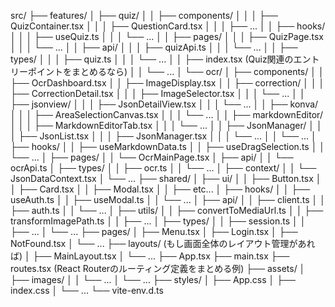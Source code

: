 src/
├── features/
│   ├── quiz/
│   │   ├── components/
│   │   │   ├── QuizContainer.tsx
│   │   │   ├── QuestionCard.tsx
│   │   │   ├── ...
│   │   ├── hooks/
│   │   │   ├── useQuiz.ts
│   │   │   └── ...
│   │   ├── pages/
│   │   │   ├── QuizPage.tsx
│   │   │   └── ...
│   │   ├── api/
│   │   │   ├── quizApi.ts
│   │   │   └── ...
│   │   ├── types/
│   │   │   ├── quiz.ts
│   │   │   └── ...
│   │   ├── index.tsx   (Quiz関連のエントリーポイントをまとめるなら)
│   │   └── ...
│   └── ocr/
│       ├── components/
│       │   ├── OcrDashboard.tsx
│       │   ├── ImageDisplay.tsx
│       │   ├── correction/
│       │   │   ├── CorrectionDetail.tsx
│       │   │   ├── ImageSelector.tsx
│       │   │   └── ...
│       │   ├── jsonview/
│       │   │   ├── JsonDetailView.tsx
│       │   │   └── ...
│       │   ├── konva/
│       │   │   ├── AreaSelectionCanvas.tsx
│       │   │   └── ...
│       │   ├── markdownEditor/
│       │   │   ├── MarkdownEditorTab.tsx
│       │   │   └── ...
│       │   ├── JsonManager/
│       │   │   ├── JsonList.tsx
│       │   │   ├── JsonManager.tsx
│       │   │   └── ...
│       │   └── ...
│       ├── hooks/
│       │   ├── useMarkdownData.ts
│       │   ├── useDragSelection.ts
│       │   └── ...
│       ├── pages/
│       │   └── OcrMainPage.tsx
│       ├── api/
│       │   └── ocrApi.ts
│       ├── types/
│       │   ├── ocr.ts
│       │   └── ...
│       ├── context/
│       │   └── JsonDataContext.tsx
│       └── ...
├── shared/
│   ├── ui/
│   │   ├── Button.tsx
│   │   ├── Card.tsx
│   │   ├── Modal.tsx
│   │   ├── etc...
│   ├── hooks/
│   │   ├── useAuth.ts
│   │   ├── useModal.ts
│   │   └── ...
│   ├── api/
│   │   ├── client.ts
│   │   ├── auth.ts
│   │   └── ...
│   ├── utils/
│   │   ├── convertToMediaUrl.ts
│   │   ├── transformImagePath.ts
│   │   ├── ...
│   ├── types/
│   │   ├── session.ts
│   │   ├── ...
│   └── ...
├── pages/
│   ├── Menu.tsx
│   ├── Login.tsx
│   ├── NotFound.tsx
│   └── ...
├── layouts/   (もし画面全体のレイアウト管理があれば)
│   ├── MainLayout.tsx
│   └── ...
├── App.tsx
├── main.tsx
├── routes.tsx (React Routerのルーティング定義をまとめる例)
├── assets/
│   ├── images/
│   │   └── ...
│   └── ...
├── styles/
│   ├── App.css
│   ├── index.css
│   └── ...
└── vite-env.d.ts
